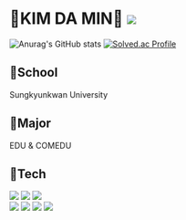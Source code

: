 # 🐰KIM DA MIN🐰 <img src="https://img.shields.io/badge/goat0129@naver.com-EA4335?style=flat-square&logo=Gmail&logoColor=white"/>
![Anurag's GitHub stats](https://github-readme-stats.vercel.app/api?username=meokku&theme=material-palenight&show_icons=true) [![Solved.ac Profile](http://mazassumnida.wtf/api/v2/generate_badge?boj=goat0129)](https://solved.ac/goat0129/)
## 🏫School 
Sungkyunkwan University
## 📖Major
EDU & COMEDU
## 🔧Tech
<img src="https://img.shields.io/badge/Python-3776AB?style=flat-square&logo=Python&logoColor=white"/> <img src="https://img.shields.io/badge/C-A8B9CC?style=flat-square&logo=C&logoColor=white"/> <img src="https://img.shields.io/badge/C%23-000000?style=flat-square&logo=C&logoColor=white"/><br/>
<img src="https://img.shields.io/badge/HTML-E34F26?style=flat-square&logo=HTML5&logoColor=white"/> <img src="https://img.shields.io/badge/CSS-1572B6?style=flat-square&logo=CSS3&logoColor=white"/> <img src="https://img.shields.io/badge/JavaScript-F7DF1E?style=flat-square&logo=JavaScript&logoColor=white"/> <img src="https://img.shields.io/badge/Flutter-02569B?style=flat-square&logo=flutter&logoColor=white"/>
